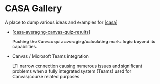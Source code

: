 # CASA Gallery

A place to dump various ideas and examples for [[casa]]

- [[casa-averaging-canvas-quiz-results]]

    Pushing the Canvas quiz averaging/calculating marks logic beyond its capabilities.

- Canvas / Microsoft Teams integration

    LTI narrow connection causing numerous issues and significant problems when a fully integrated system (Teams) used for Canvas/course related purposes

[//begin]: # "Autogenerated link references for markdown compatibility"
[casa]: ../casa "Contextually Appropriate Scaffolding Assemblages (CASA)"
[casa-averaging-canvas-quiz-results]: casa-averaging-canvas-quiz-results "Average Canvas quiz results"
[//end]: # "Autogenerated link references"
